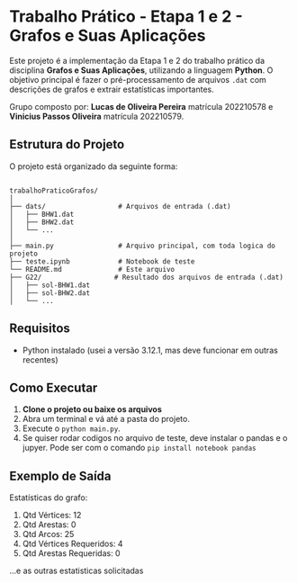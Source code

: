 # Trabalho Prático - Etapa 1 e 2 - Grafos e Suas Aplicações

Este projeto é a implementação da Etapa 1 e 2 do trabalho prático da disciplina **Grafos e Suas Aplicações**, utilizando a linguagem **Python**. O objetivo principal é fazer o pré-processamento de arquivos `.dat` com descrições de grafos e extrair estatísticas importantes.

Grupo composto por: **Lucas de Oliveira Pereira** matrícula 202210578 e **Vinicius Passos Oliveira** matrícula 202210579.

## Estrutura do Projeto

O projeto está organizado da seguinte forma:

```

trabalhoPraticoGrafos/
│
├── dats/                  # Arquivos de entrada (.dat)
│   ├── BHW1.dat
│   ├── BHW2.dat
│   └── ...
│
├── main.py                # Arquivo principal, com toda logica do projeto
├── teste.ipynb            # Notebook de teste
└── README.md              # Este arquivo
├── G22/                  # Resultado dos arquivos de entrada (.dat)
│   ├── sol-BHW1.dat
│   ├── sol-BHW2.dat
│   └── ...
```

## Requisitos

- Python instalado (usei a versão 3.12.1, mas deve funcionar em outras recentes)

## Como Executar

1. **Clone o projeto ou baixe os arquivos**
2. Abra um terminal e vá até a pasta do projeto.
3. Execute o `python main.py`.
4. Se quiser rodar codigos no arquivo de teste, deve instalar o pandas e o jupyer. Pode ser com o comando `pip install notebook pandas`

## Exemplo de Saída

Estatísticas do grafo:
1. Qtd Vértices: 12
2. Qtd Arestas: 0
3. Qtd Arcos: 25
4. Qtd Vértices Requeridos: 4
5. Qtd Arestas Requeridas: 0

...e as outras estatisticas solicitadas
